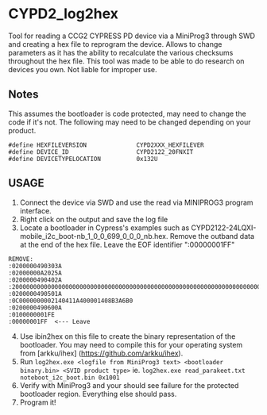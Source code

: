 # CYPD2_log2hex
Tool for reading a CCG2 CYPRESS PD device via a MiniProg3 through SWD and creating a hex file to reprogram the device. Allows to change parameters as it has the ability to recalculate the various checksums throughout the hex file.
This tool was made to be able to do research on devices you own. Not liable for improper use. 

## Notes
This assumes the bootloader is code protected, may need to change the code if it's not. 
The following may need to be changed depending on your product. 
```
#define HEXFILEVERSION				CYPD2XXX_HEXFILEVER
#define DEVICE_ID					CYPD2122_20FNXIT
#define DEVICETYPELOCATION			0x132U	
```

## USAGE
1. Connect the device via SWD and use the read via MINIPROG3 program interface.
2. Right click on the output and save the log file
3. Locate a bootloader in Cypress's examples such as CYPD2122-24LQXI-mobile_i2c_boot-nb_1_0_0_699_0_0_0_nb.hex. Remove the outband data at the end of the hex file. Leave the EOF identifier ":00000001FF"
```
REMOVE: 
:0200000490303A
:02000000A2025A
:0200000490402A
:200000000000000000000000000000000000000000000000000000000000000000000000E0
:0200000490501A
:0C0000000002140411A400001408B3A6B0
:0200000490600A
:0100000001FE
:00000001FF  <--- Leave
```
4. Use ibin2hex on this file to create the binary representation of the bootloader. You may need to compile this for your operating system from [arkku/ihex] (https://github.com/arkku/ihex).
5. Run `log2hex.exe <logfile from MiniProg3 text> <bootloader binary.bin> <SVID product type>` ie. `log2hex.exe read_parakeet.txt noteboot_i2c_boot.bin 0x1001`
6. Verify with MiniProg3 and your should see failure for the protected bootloader region. Everything else should pass. 
7. Program it!

